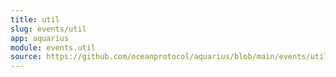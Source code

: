 ```yaml
---
title: util
slug: events/util
app: aquarius
module: events.util
source: https://github.com/oceanprotocol/aquarius/blob/main/events/util.py
---
```

